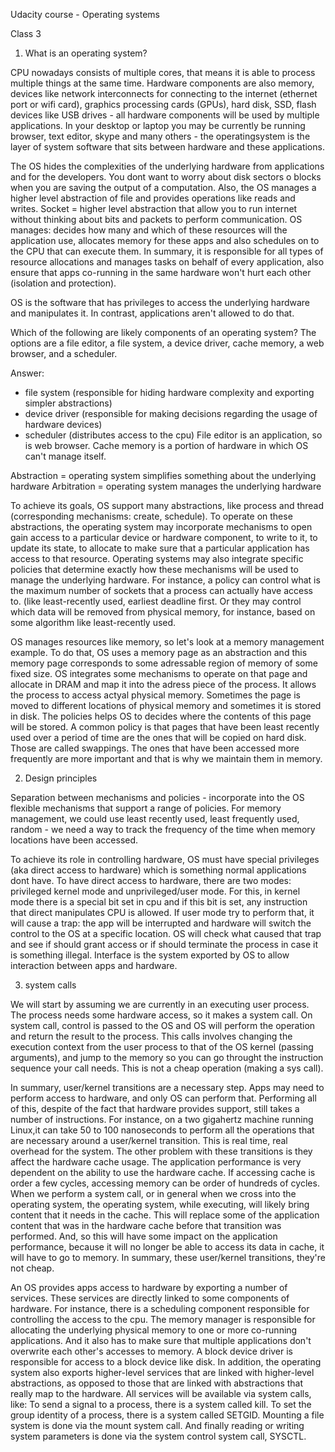 Udacity course - Operating systems

Class 3

1) What is an operating system?

CPU nowadays consists of multiple cores, that means it is able to process multiple things at the same time. Hardware components are also memory, devices like network interconnects for connecting to the internet (ethernet port or wifi card), graphics processing cards (GPUs), hard disk, SSD, flash devices like USB drives - all hardware components will be used by multiple applications. In your desktop or laptop you may be currently be running browser, text editor, skype and many others - the operatingsystem is the layer of system software that sits between hardware and these applications.

The OS hides the complexities of the underlying hardware from applications and for the developers. You dont want to worry about disk sectors o blocks when you are saving the output of a computation. Also, the OS manages a higher level abstraction of file and provides operations like reads and writes.
Socket = higher level abstraction that allow you to run internet without thinking about bits and packets to perform communication.
OS manages: decides how many and which of these resources will the application use, allocates memory for these apps and also schedules on to the CPU that can execute them.
In summary, it is responsible for all types of resource allocations and manages tasks on behalf of every application, also ensure that apps co-running in the same hardware won't hurt each other (isolation and protection).

OS is the software that has privileges to access the underlying hardware and manipulates it. In contrast, applications aren't allowed to do that.

Which of the following are likely components of an operating system?
The options are a file editor, a file system, a device driver, cache memory, a web browser, and a scheduler.

Answer:
 - file system (responsible for hiding hardware complexity and exporting simpler abstractions)
 - device driver (responsible for making decisions regarding the usage of hardware devices)
 - scheduler (distributes access to the cpu)
 File editor is an application, so is web browser. Cache memory is a portion of hardware in which OS can't manage itself.
 
 Abstraction = operating system simplifies something about the underlying hardware
 Arbitration = operating system manages the underlying hardware


To achieve its goals, OS support many abstractions, like process and thread  (corresponding mechanisms: create, schedule).
To operate on these abstractions, the operating system may incorporate mechanisms to open gain access to a particular device or hardware component, to write to it, to update its state, to allocate to make sure that a particular application has access to that resource.
Operating systems may also integrate specific policies that determine exactly how these mechanisms will be used to manage the underlying hardware.
For instance, a policy can control what is the maximum number of sockets that a process can actually have access to. (like least-recently used, earliest deadline first.
Or they may control which data will be removed from physical memory, for instance, based on some algorithm like least-recently used.

OS manages resources like memory, so let's look at a memory management example.
To do that, OS uses a memory page as an abstraction and this memory page corresponds to some adressable region of memory of some fixed size. OS integrates some mechanisms to operate on that page and allocate in DRAM and map it into the adress piece of the process.
It allows the process to access actyal physical memory. Sometimes the page is moved to different locations of physical memory and sometimes it is stored in disk. The policies helps OS to decides where the contents of this page will be stored. A common policy is that pages that have been least recently used over a period of time are the ones that will be copied on hard disk. Those are called swappings. The ones that have been accessed more frequently are more important and that is why we maintain them in memory.

2) Design principles

Separation between mechanisms and policies - incorporate into the OS flexible mechanisms that support a range of policies. For memory management, we could use least recently used, least frequently used, random - we need a way to track the frequency of the time when memory locations have been accessed.


To achieve its role in controlling hardware, OS must have special privileges (aka direct access to hardware) which is something normal applications dont have. To have direct access to hardware, there are two modes: privileged kernel mode and unprivileged/user mode. For this, in kernel mode there is a special bit set in cpu and if this bit is set, any instruction that direct manipulates CPU is allowed.
If user mode try to perform that, it will cause a trap: the app will be interrupted and hardware will switch the control to the OS at a specific location. OS will check what caused that trap and see if should grant access or if should terminate the process in case it is something illegal. Interface is the system exported by OS to allow interaction between apps and hardware.

3) system calls

We will start by assuming we are currently in an executing user process. The process needs some hardware access, so it makes a system call. On system call, control is passed to the OS and OS will perform the operation and return the result to the process. This calls involves changing the execution context from the user process to that of the OS kernel (passing arguments), and jump to the memory so you can go throught the instruction sequence your call needs. This is not a cheap operation (making a sys call).

In summary, user/kernel transitions are a necessary step. Apps may need to perform access to hardware, and only OS can perform that. 
Performing all of this, despite of the fact that hardware provides support, still takes a number of instructions.
For instance, on a two gigahertz machine running Linux,it can take 50 to 100 nanoseconds to perform all the operations that are necessary around a user/kernel transition. This is real time, real overhead for the system.
The other problem with these transitions is they affect the hardware cache usage. The application performance is very dependent on the ability to use the hardware cache. If accessing cache is order a few cycles, accessing memory can be order of hundreds of cycles.
When we perform a system call, or in general when we cross into the operating system, the operating system, while executing, will likely bring content that it needs in the cache. This will replace some of the application content that was in the hardware cache before that transition was performed. And, so this will have some impact on the application performance, because it will no longer be able to access its data in cache, it will have to go to memory. In summary, these user/kernel transitions, they're not cheap.

An OS provides apps access to hardware by exporting a number of services. These services are directly linked to some components of hardware. For instance, there is a scheduling component responsible for controlling the access to the cpu. The memory manager is responsible for allocating the underlying physical memory to one or more co-running applications. And it also has to make sure that multiple applications don't overwrite each other's accesses to memory. A block device driver is responsible for access to a block device like disk. In addition, the operating system also exports higher-level services that are linked with higher-level abstractions, as opposed to those that are linked with abstractions that really map to the hardware.
All services will be available via system calls, like:
To send a signal to a process, there is a system called kill.
To set the group identity of a process, there is a system called SETGID.
Mounting a file system is done via the mount system call.
And finally reading or writing system parameters is done via the system control system call, SYSCTL.
